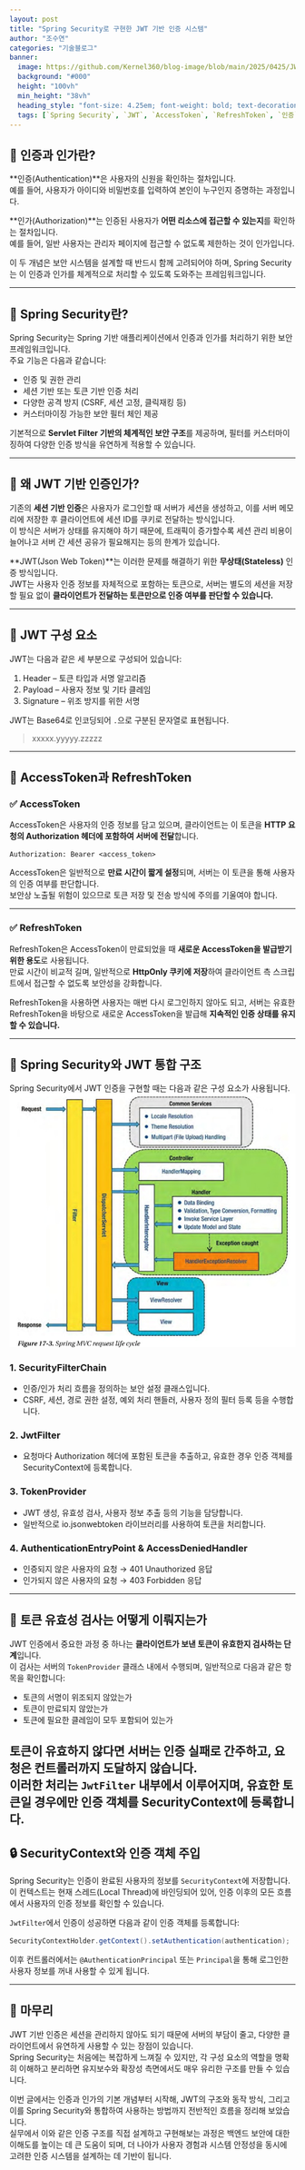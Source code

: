 ```yaml
---
layout: post  
title: "Spring Security로 구현한 JWT 기반 인증 시스템"
author: "조수연"
categories: "기술블로그"
banner:
  image: https://github.com/Kernel360/blog-image/blob/main/2025/0425/JWTSecurity.jpg?raw=true
  background: "#000"
  height: "100vh"
  min_height: "38vh"
  heading_style: "font-size: 4.25em; font-weight: bold; text-decoration: underline"
  tags: [`Spring Security`, `JWT`, `AccessToken`, `RefreshToken`, `인증`, `백엔드 보안`]
---
```



## 🔐 인증과 인가란?

**인증(Authentication)**은 사용자의 신원을 확인하는 절차입니다.  
예를 들어, 사용자가 아이디와 비밀번호를 입력하여 본인이 누구인지 증명하는 과정입니다.

**인가(Authorization)**는 인증된 사용자가 **어떤 리소스에 접근할 수 있는지**를 확인하는 절차입니다.  
예를 들어, 일반 사용자는 관리자 페이지에 접근할 수 없도록 제한하는 것이 인가입니다.

이 두 개념은 보안 시스템을 설계할 때 반드시 함께 고려되어야 하며, Spring Security는 이 인증과 인가를 체계적으로 처리할 수 있도록 도와주는 프레임워크입니다.

---

## 🧱 Spring Security란?

Spring Security는 Spring 기반 애플리케이션에서 인증과 인가를 처리하기 위한 보안 프레임워크입니다.  
주요 기능은 다음과 같습니다:

- 인증 및 권한 관리
- 세션 기반 또는 토큰 기반 인증 처리
- 다양한 공격 방지 (CSRF, 세션 고정, 클릭재킹 등)
- 커스터마이징 가능한 보안 필터 체인 제공

기본적으로 **Servlet Filter 기반의 체계적인 보안 구조**를 제공하며, 필터를 커스터마이징하여 다양한 인증 방식을 유연하게 적용할 수 있습니다.

---

## 🔑 왜 JWT 기반 인증인가?

기존의 **세션 기반 인증**은 사용자가 로그인할 때 서버가 세션을 생성하고, 이를 서버 메모리에 저장한 후 클라이언트에 세션 ID를 쿠키로 전달하는 방식입니다.  
이 방식은 서버가 상태를 유지해야 하기 때문에, 트래픽이 증가할수록 세션 관리 비용이 늘어나고 서버 간 세션 공유가 필요해지는 등의 한계가 있습니다.

**JWT(Json Web Token)**는 이러한 문제를 해결하기 위한 **무상태(Stateless)** 인증 방식입니다.  
JWT는 사용자 인증 정보를 자체적으로 포함하는 토큰으로, 서버는 별도의 세션을 저장할 필요 없이 **클라이언트가 전달하는 토큰만으로 인증 여부를 판단할 수 있습니다.**

---

## 🧩 JWT 구성 요소

JWT는 다음과 같은 세 부분으로 구성되어 있습니다:

1. Header – 토큰 타입과 서명 알고리즘
2. Payload – 사용자 정보 및 기타 클레임
3. Signature – 위조 방지를 위한 서명

JWT는 Base64로 인코딩되어 `.`으로 구분된 문자열로 표현됩니다.
> xxxxx.yyyyy.zzzzz

---

## 🛂 AccessToken과 RefreshToken

### ✅ AccessToken

AccessToken은 사용자의 인증 정보를 담고 있으며, 클라이언트는 이 토큰을 **HTTP 요청의 Authorization 헤더에 포함하여 서버에 전달**합니다.

```http
Authorization: Bearer <access_token>
```

AccessToken은 일반적으로 **만료 시간이 짧게 설정**되며, 서버는 이 토큰을 통해 사용자의 인증 여부를 판단합니다.  
보안상 노출될 위험이 있으므로 토큰 저장 및 전송 방식에 주의를 기울여야 합니다.

---

### ✅ RefreshToken

RefreshToken은 AccessToken이 만료되었을 때 **새로운 AccessToken을 발급받기 위한 용도**로 사용됩니다.  
만료 시간이 비교적 길며, 일반적으로 **HttpOnly 쿠키에 저장**하여 클라이언트 측 스크립트에서 접근할 수 없도록 보안성을 강화합니다.

RefreshToken을 사용하면 사용자는 매번 다시 로그인하지 않아도 되고, 서버는 유효한 RefreshToken을 바탕으로 새로운 AccessToken을 발급해 **지속적인 인증 상태를 유지할 수 있습니다.**

---

## 🔐 Spring Security와 JWT 통합 구조

Spring Security에서 JWT 인증을 구현할 때는 다음과 같은 구성 요소가 사용됩니다.
![NON-REPEATABLE READ](https://github.com/Kernel360/blog-image/blob/main/2025/0425/jwtFilter.png?raw=true)

### 1. SecurityFilterChain

- 인증/인가 처리 흐름을 정의하는 보안 설정 클래스입니다.
- CSRF, 세션, 경로 권한 설정, 예외 처리 핸들러, 사용자 정의 필터 등록 등을 수행합니다.

### 2. JwtFilter

- 요청마다 Authorization 헤더에 포함된 토큰을 추출하고, 유효한 경우 인증 객체를 SecurityContext에 등록합니다.

### 3. TokenProvider

- JWT 생성, 유효성 검사, 사용자 정보 추출 등의 기능을 담당합니다.
- 일반적으로 io.jsonwebtoken 라이브러리를 사용하여 토큰을 처리합니다.

### 4. AuthenticationEntryPoint & AccessDeniedHandler

- 인증되지 않은 사용자의 요청 → 401 Unauthorized 응답
- 인가되지 않은 사용자의 요청 → 403 Forbidden 응답

---

## 🔎 토큰 유효성 검사는 어떻게 이뤄지는가

JWT 인증에서 중요한 과정 중 하나는 **클라이언트가 보낸 토큰이 유효한지 검사하는 단계**입니다.  
이 검사는 서버의 `TokenProvider` 클래스 내에서 수행되며, 일반적으로 다음과 같은 항목을 확인합니다:

- 토큰의 서명이 위조되지 않았는가
- 토큰이 만료되지 않았는가
- 토큰에 필요한 클레임이 모두 포함되어 있는가

토큰이 유효하지 않다면 서버는 인증 실패로 간주하고, 요청은 컨트롤러까지 도달하지 않습니다.  
이러한 처리는 `JwtFilter` 내부에서 이루어지며, 유효한 토큰일 경우에만 인증 객체를 SecurityContext에 등록합니다.
---
## 🔒 SecurityContext와 인증 객체 주입

Spring Security는 인증이 완료된 사용자의 정보를 `SecurityContext`에 저장합니다.  
이 컨텍스트는 현재 스레드(Local Thread)에 바인딩되어 있어, 인증 이후의 모든 흐름에서 사용자의 인증 정보를 확인할 수 있습니다.

`JwtFilter`에서 인증이 성공하면 다음과 같이 인증 객체를 등록합니다:

```java
SecurityContextHolder.getContext().setAuthentication(authentication);
```
이후 컨트롤러에서는 `@AuthenticationPrincipal` 또는 `Principal`을 통해 로그인한 사용자 정보를 꺼내 사용할 수 있게 됩니다.

---
## 📌 마무리

JWT 기반 인증은 세션을 관리하지 않아도 되기 때문에 서버의 부담이 줄고, 다양한 클라이언트에서 유연하게 사용할 수 있는 장점이 있습니다.  
Spring Security는 처음에는 복잡하게 느껴질 수 있지만, 각 구성 요소의 역할을 명확히 이해하고 분리하면 유지보수와 확장성 측면에서도 매우 유리한 구조를 만들 수 있습니다.

이번 글에서는 인증과 인가의 기본 개념부터 시작해, JWT의 구조와 동작 방식, 그리고 이를 Spring Security와 통합하여 사용하는 방법까지 전반적인 흐름을 정리해 보았습니다.  
실무에서 이와 같은 인증 구조를 직접 설계하고 구현해보는 과정은 백엔드 보안에 대한 이해도를 높이는 데 큰 도움이 되며, 더 나아가 사용자 경험과 시스템 안정성을 동시에 고려한 인증 시스템을 설계하는 데 기반이 됩니다.
